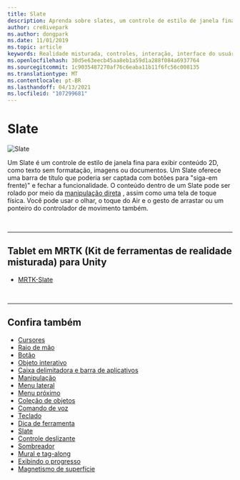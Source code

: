 ```yaml
---
title: Slate
description: Aprenda sobre slates, um controle de estilo de janela fina para exibir conteúdo 2D usando o kit de ferramentas de realidade misturada.
author: cre8ivepark
ms.author: dongpark
ms.date: 11/01/2019
ms.topic: article
keywords: Realidade misturada, controles, interação, interface do usuário, UX, headset de realidade misturada, headset da realidade mista do Windows, headset da realidade virtual, HoloLens, Slate, MRTK, kit de ferramentas da realidade misturada
ms.openlocfilehash: 30d5e63eecb45aa8eb1a59d1a288f084a6937764
ms.sourcegitcommit: 1c9035487270af76c6eaba11b11f6fc56c008135
ms.translationtype: MT
ms.contentlocale: pt-BR
ms.lasthandoff: 04/13/2021
ms.locfileid: "107299681"
---
```

# <a name="slate"></a>Slate

![Slate](images/UX_Hero_Slate.jpg)

Um Slate é um controle de estilo de janela fina para exibir conteúdo 2D, como texto sem formatação, imagens ou documentos. Um Slate oferece uma barra de título que poderia ser captada com botões para "siga-em frente)" e fechar a funcionalidade. O conteúdo dentro de um Slate pode ser rolado por meio da [manipulação direta](direct-manipulation.md#2d-slate-interaction) , assim como uma tela de toque física. Você pode usar o olhar, o toque do Air e o gesto de arrastar ou um ponteiro do controlador de movimento também.

<br>

---

## <a name="slate-in-mrtk-mixed-reality-toolkit-for-unity"></a>Tablet em MRTK (Kit de ferramentas de realidade misturada) para Unity

* [MRTK-Slate](https://docs.microsoft.com/windows/mixed-reality/mrtk-unity/features/ux-building-blocks/slate)

<br>

---

## <a name="see-also"></a>Confira também

* [Cursores](cursors.md)
* [Raio de mão](point-and-commit.md)
* [Botão](button.md)
* [Objeto interativo](interactable-object.md)
* [Caixa delimitadora e barra de aplicativos](app-bar-and-bounding-box.md)
* [Manipulação](direct-manipulation.md)
* [Menu lateral](hand-menu.md)
* [Menu próximo](near-menu.md)
* [Coleção de objetos](object-collection.md)
* [Comando de voz](voice-input.md)
* [Teclado](keyboard.md)
* [Dica de ferramenta](tooltip.md)
* [Slate](slate.md)
* [Controle deslizante](slider.md)
* [Sombreador](shader.md)
* [Mural e tag-along](billboarding-and-tag-along.md)
* [Exibindo o progresso](progress.md)
* [Magnetismo de superfície](surface-magnetism.md)
